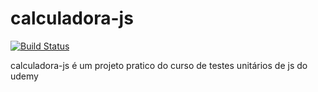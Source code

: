 # calculadora-js

[![Build Status](https://travis-ci.org/FabianaTavares/calculadora-js.svg?branch=main)](https://travis-ci.org/FabianaTavares/calculadora-js)

calculadora-js é um projeto pratico do curso de testes unitários de js do udemy
